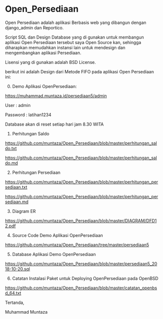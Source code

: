 # Open_Persediaan

Open Persediaan adalah aplikasi Berbasis web yang dibangun
dengan django_admin dan Reportico.

Script SQL dan Design Database yang di gunakan untuk membangun
aplikasi Open Persediaan tersebut saya Open Source kan,
sehingga diharapkan memudahkan instansi lain untuk mendesign
dan mengembangkan aplikasi Persediaan.

Lisensi yang di gunakan adalah BSD License.

berikut ini adalah Design dari Metode FIFO pada aplikasi
Open Persediaan ini:

0. Demo Aplikasi OpenPersediaan:

https://muhammad.muntaza.id/persediaan5/admin


  User : admin

  Password : latihan1234

Database akan di reset setiap hari jam 8.30 WITA


1. Perhitungan Saldo

https://github.com/muntaza/Open_Persediaan/blob/master/perhitungan_saldo.txt

https://github.com/muntaza/Open_Persediaan/blob/master/perhitungan_saldo.md


2. Perhitungan Persediaan

https://github.com/muntaza/Open_Persediaan/blob/master/perhitungan_persediaan.txt

https://github.com/muntaza/Open_Persediaan/blob/master/perhitungan_persediaan.md


3. Diagram ER

https://github.com/muntaza/Open_Persediaan/blob/master/DIAGRAM/DFD12.pdf



4. Source Code Demo Aplikasi OpenPersediaan

https://github.com/muntaza/Open_Persediaan/tree/master/persediaan5


5. Database Aplikasi Demo OpenPersediaan

https://github.com/muntaza/Open_Persediaan/blob/master/persediaan5_2018-10-20.sql



6. Catatan Instalasi Paket untuk Deploying OpenPersediaan pada OpenBSD

https://github.com/muntaza/Open_Persediaan/blob/master/catatan_openbsd_64.txt



Tertanda,




Muhammad Muntaza
